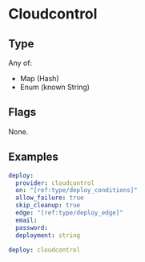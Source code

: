 # Cloudcontrol



## Type

Any of:

* Map (Hash)
* Enum (known String)

## Flags

None.


## Examples

```yaml
deploy:
  provider: cloudcontrol
  on: "[ref:type/deploy_conditions]"
  allow_failure: true
  skip_cleanup: true
  edge: "[ref:type/deploy_edge]"
  email: 
  password: 
  deployment: string
```

```yaml
deploy: cloudcontrol

```
